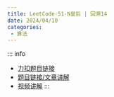 ```yaml
---
title: LeetCode-51-N皇后 | 回溯14
date: 2024/04/10
categories:
 - 算法
---
```

::: info
- [力扣题目链接](https://leetcode.cn/problems/n-queens/)
- [题目链接/文章讲解](https://programmercarl.com/0051.N%E7%9A%87%E5%90%8E.html)   
- [视频讲解](https://www.bilibili.com/video/BV1Rd4y1c7Bq) 
:::


